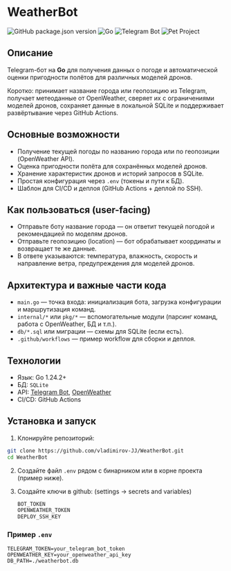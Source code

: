 # WeatherBot

![GitHub package.json version](https://img.shields.io/badge/version-1.0.3-blue)
![Go](https://img.shields.io/badge/go-1.24.2-blue)
![Telegram Bot](https://img.shields.io/badge/telegram_bot-blueviolet)
![Pet Project](https://img.shields.io/badge/pet--project-personal-brightgreen)

## Описание
Telegram-бот на **Go** для получения данных о погоде и автоматической оценки пригодности полётов для различных моделей дронов.

Коротко: принимает название города или геопозицию из Telegram, получает метеоданные от OpenWeather, сверяет их с ограничениями моделей дронов, сохраняет данные в локальной SQLite и поддерживает развёртывание через GitHub Actions.

## Основные возможности

- Получение текущей погоды по названию города или по геопозиции (OpenWeather API).
- Оценка пригодности полёта для сохранённых моделей дронов.
- Хранение характеристик дронов и историй запросов в SQLite.
- Простая конфигурация через `.env` (токены и пути к БД).
- Шаблон для CI/CD и деплоя (GitHub Actions + деплой по SSH).

## Как пользоваться (user-facing)

- Отправьте боту название города — он ответит текущей погодой и рекомендацией по моделям дронов.
- Отправьте геопозицию (location) — бот обрабатывает координаты и возвращает те же данные.
- В ответе указываются: температура, влажность, скорость и направление ветра, предупреждения для моделей дронов.

## Архитектура и важные части кода

- `main.go` — точка входа: инициализация бота, загрузка конфигурации и маршрутизация команд.
- `internal/*` или `pkg/*` — вспомогательные модули (парсинг команд, работа с OpenWeather, БД и т.п.).
- `db/*.sql` или миграции — схемы для SQLite (если есть).
- `.github/workflows` — пример workflow для сборки и деплоя.

## Технологии
- Язык: Go 1.24.2+
- БД: `SQLite`
- API: [Telegram Bot](https://github.com/go-telegram-bot-api/telegram-bot-api), [OpenWeather](https://openweathermap.org/)
- CI/CD: GitHub Actions

## Установка и запуск

1. Клонируйте репозиторий:

```bash
git clone https://github.com/vladimirov-JJ/WeatherBot.git
cd WeatherBot
```

2. Создайте файл `.env` рядом с бинарником или в корне проекта (пример ниже).

3. Создайте ключи в github: (settings -> secrets and variables)
   ```bash
   BOT_TOKEN
   OPENWEATHER_TOKEN
   DEPLOY_SSH_KEY

### Пример `.env`

```env
TELEGRAM_TOKEN=your_telegram_bot_token
OPENWEATHER_KEY=your_openweather_api_key
DB_PATH=./weatherbot.db